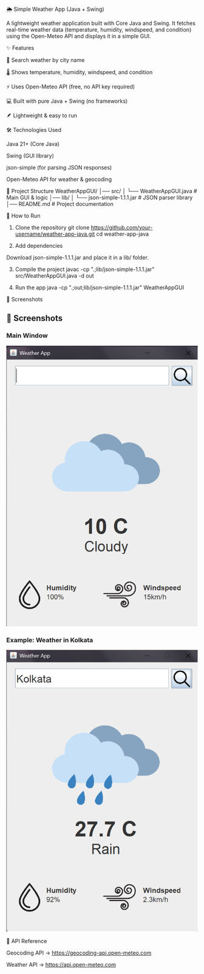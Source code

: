 🌦️ Simple Weather App (Java + Swing)

A lightweight weather application built with Core Java and Swing.
It fetches real-time weather data (temperature, humidity, windspeed, and condition) using the Open-Meteo API and displays it in a simple GUI.

✨ Features

🔎 Search weather by city name

🌡️ Shows temperature, humidity, windspeed, and condition

⚡ Uses Open-Meteo API (free, no API key required)

💻 Built with pure Java + Swing (no frameworks)

🪶 Lightweight & easy to run

🛠️ Technologies Used

Java 21+ (Core Java)

Swing (GUI library)

json-simple (for parsing JSON responses)

Open-Meteo API for weather & geocoding

📂 Project Structure
WeatherAppGUI/
│── src/
│   └── WeatherAppGUI.java    # Main GUI & logic
│── lib/
│   └── json-simple-1.1.1.jar # JSON parser library
│── README.md                 # Project documentation

🚀 How to Run
1. Clone the repository
   git clone https://github.com/your-username/weather-app-java.git
   cd weather-app-java

2. Add dependencies

Download json-simple-1.1.1.jar
and place it in a lib/ folder.

3. Compile the project
   javac -cp ".;lib/json-simple-1.1.1.jar" src/WeatherAppGUI.java -d out

4. Run the app
   java -cp ".;out;lib/json-simple-1.1.1.jar" WeatherAppGUI

📸 Screenshots
## 📸 Screenshots

### Main Window
![Weather App GUI](screenshots/main_window.png)

### Example: Weather in Kolkata
![Weather in Kolkata](screenshots/kolkata.png)

🔗 API Reference

Geocoding API → https://geocoding-api.open-meteo.com

Weather API → https://api.open-meteo.com